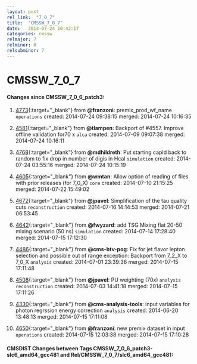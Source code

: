 ```yaml
---
layout: post
rel_link:  "7_0_7"
title:  "CMSSW_7_0_7"
date:   2014-07-24 10:42:17
categories: cmssw
relmajor: 7
relminor: 0
relsubminor: 7
---
```


# CMSSW_7_0_7
#### Changes since CMSSW_7_0_6_patch3:

1. [4773](http://github.com/cms-sw/cmssw/pull/4773){:target="_blank"}  from **@franzoni**: premix_prod_wf_name `operations`  created: 2014-07-24 09:38:15 merged: 2014-07-24 10:16:35

2. [4581](http://github.com/cms-sw/cmssw/pull/4581){:target="_blank"}  from **@tlampen**: Backport of #4557. Improve offline validation for70 x `alca`  created: 2014-07-09 09:07:38 merged: 2014-07-24 10:16:11

3. [4768](http://github.com/cms-sw/cmssw/pull/4768){:target="_blank"}  from **@mdhildreth**: Put starting capId back to random to fix drop in number of digis in Hcal `simulation`  created: 2014-07-24 03:55:16 merged: 2014-07-24 10:15:19

4. [4605](http://github.com/cms-sw/cmssw/pull/4605){:target="_blank"}  from **@wmtan**: Allow option of reading of files with prior releases (for 7_0_X) `core`  created: 2014-07-10 21:15:25 merged: 2014-07-22 15:49:02

5. [4672](http://github.com/cms-sw/cmssw/pull/4672){:target="_blank"}  from **@jpavel**: Simplification of the tau quality cuts `reconstruction`  created: 2014-07-16 14:14:53 merged: 2014-07-21 06:53:45

6. [4642](http://github.com/cms-sw/cmssw/pull/4642){:target="_blank"}  from **@fwyzard**: add TSG Mixing flat 20-50 mixing scenario (50 ns) `simulation`  created: 2014-07-14 17:28:40 merged: 2014-07-15 17:12:30

7. [4486](http://github.com/cms-sw/cmssw/pull/4486){:target="_blank"}  from **@cms-btv-pog**: Fix for jet flavor lepton selection and possible out of range exception: Backport from 7_2_X to 7_0_X `analysis`  created: 2014-07-01 23:39:36 merged: 2014-07-15 17:11:48

8. [4508](http://github.com/cms-sw/cmssw/pull/4508){:target="_blank"}  from **@jpavel**: PU weighting (70x) `analysis`  `reconstruction`  created: 2014-07-03 14:41:18 merged: 2014-07-15 17:11:26

9. [4330](http://github.com/cms-sw/cmssw/pull/4330){:target="_blank"}  from **@cms-analysis-tools**: input variables for photon regrssion energy correction   `analysis`  created: 2014-06-20 13:48:13 merged: 2014-07-15 17:11:08

10. [4650](http://github.com/cms-sw/cmssw/pull/4650){:target="_blank"}  from **@franzoni**: new premix dataset in input `operations`  created: 2014-07-15 12:03:38 merged: 2014-07-15 17:10:28

#### CMSDIST Changes between Tags CMSSW_7_0_6_patch3-slc6_amd64_gcc481 and Rel/CMSSW_7_0_7/slc6_amd64_gcc481:
